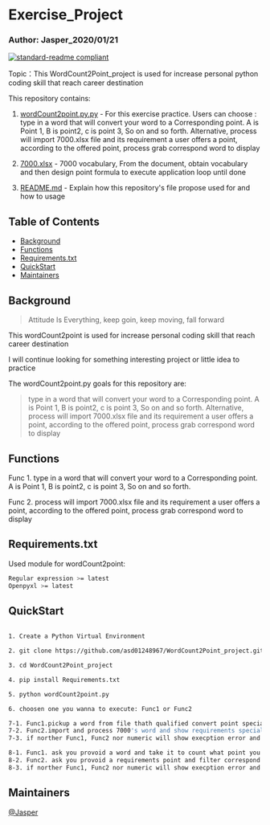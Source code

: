 # Exercise_Project
### Author: Jasper_2020/01/21

[![standard-readme compliant](https://img.shields.io/badge/Exercise-01-green)](https://github.com/asd01248967/workspace)

Topic：This WordCount2Point_project is used for increase personal python coding skill that reach career destination

This repository contains:

1. [wordCount2point.py.py](wordCount2point.py) - For this exercise practice. Users can choose :
 type in a word that will convert your word to a Corresponding point. A is Point 1, B is point2, c is point 3, So on and so forth. Alternative, process will import 7000.xlsx file and its requirement a user offers a point, according to the offered point, process grab correspond word to display

2. [7000.xlsx](7000.xlsx) - 7000 vocabulary, From the document, obtain vocabulary and then design point formula to execute application loop until done
3. [README.md](README.md) - Explain how this repository's file propose used for and how to usage

## Table of Contents

- [Background](#background)
- [Functions](#Functions)
- [Requirements.txt](#Requirements.txt)
- [QuickStart](#usage)
- [Maintainers](#maintainers)

## Background

> Attitude Is Everything, keep goin, keep moving, fall forward

This wordCount2point is used for increase personal coding skill that reach career destination

I will continue looking for something interesting project or little idea to practice

The wordCount2point.py goals for this repository are:

>  type in a word that will convert your word to a Corresponding point. A is Point 1, B is point2, c is point 3, So on and so forth. Alternative, process will import 7000.xlsx file and its requirement a user offers a point, according to the offered point, process grab correspond word to display

## Functions

Func 1. type in a word that will convert your word to a Corresponding point. A is Point 1, B is point2, c is point 3, So on and so forth.

Func 2. process will import 7000.xlsx file and its requirement a user offers a point, according to the offered point, process grab correspond word to display

## Requirements.txt

Used module for wordCount2point:
```sh
Regular expression >= latest
Openpyxl >= latest
```

## QuickStart

```sh

1. Create a Python Virtual Environment

2. git clone https://github.com/asd01248967/WordCount2Point_project.git

3. cd WordCount2Point_project

4. pip install Requirements.txt

5. python wordCount2point.py

6. choosen one you wanna to execute: Func1 or Func2 

7-1. Func1.pickup a word from file thath qualified convert point special point on user
7-2. Func2.import and process 7000's word and show requirements special qualified point's word in file
7-3. if norther Func1, Func2 nor numeric will show execption error and pop up prompt, must ensure your input is correct

8-1. Func1. ask you provoid a word and take it to count what point you get
8-2. Func2. ask you provoid a requirements point and filter correspond word to you
8-3. if norther Func1, Func2 nor numeric will show execption error and pop up prompt, must ensure your input is correct
```
## Maintainers

[@Jasper](https://github.com/asd01248967)